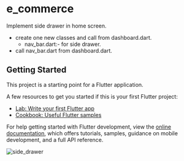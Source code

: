 # e_commerce

Implement side drawer in home screen.

- create one new classes and call from dashboard.dart.
   - nav_bar.dart:- for side drawer.
- call nav_bar.dart from dashboard.dart.
   
## Getting Started

This project is a starting point for a Flutter application.

A few resources to get you started if this is your first Flutter project:

- [Lab: Write your first Flutter app](https://docs.flutter.dev/get-started/codelab)
- [Cookbook: Useful Flutter samples](https://docs.flutter.dev/cookbook)

For help getting started with Flutter development, view the
[online documentation](https://docs.flutter.dev/), which offers tutorials,
samples, guidance on mobile development, and a full API reference.


![side_drawer](https://user-images.githubusercontent.com/6931557/196160123-3d7c747a-c933-40ad-81a0-c7b298523bd1.png)


